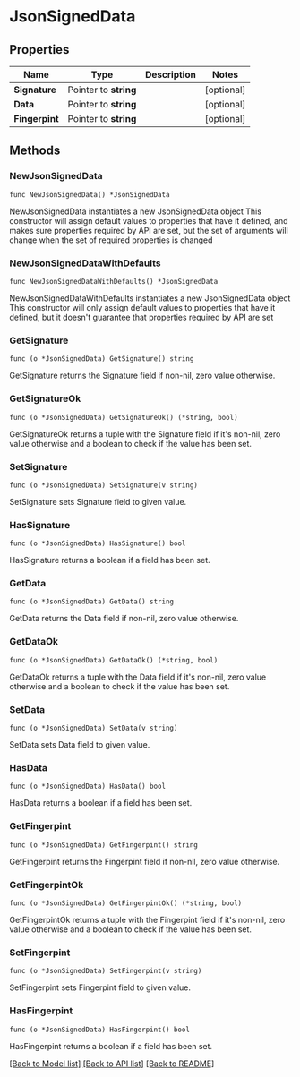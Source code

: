# JsonSignedData

## Properties

Name | Type | Description | Notes
------------ | ------------- | ------------- | -------------
**Signature** | Pointer to **string** |  | [optional] 
**Data** | Pointer to **string** |  | [optional] 
**Fingerpint** | Pointer to **string** |  | [optional] 

## Methods

### NewJsonSignedData

`func NewJsonSignedData() *JsonSignedData`

NewJsonSignedData instantiates a new JsonSignedData object
This constructor will assign default values to properties that have it defined,
and makes sure properties required by API are set, but the set of arguments
will change when the set of required properties is changed

### NewJsonSignedDataWithDefaults

`func NewJsonSignedDataWithDefaults() *JsonSignedData`

NewJsonSignedDataWithDefaults instantiates a new JsonSignedData object
This constructor will only assign default values to properties that have it defined,
but it doesn't guarantee that properties required by API are set

### GetSignature

`func (o *JsonSignedData) GetSignature() string`

GetSignature returns the Signature field if non-nil, zero value otherwise.

### GetSignatureOk

`func (o *JsonSignedData) GetSignatureOk() (*string, bool)`

GetSignatureOk returns a tuple with the Signature field if it's non-nil, zero value otherwise
and a boolean to check if the value has been set.

### SetSignature

`func (o *JsonSignedData) SetSignature(v string)`

SetSignature sets Signature field to given value.

### HasSignature

`func (o *JsonSignedData) HasSignature() bool`

HasSignature returns a boolean if a field has been set.

### GetData

`func (o *JsonSignedData) GetData() string`

GetData returns the Data field if non-nil, zero value otherwise.

### GetDataOk

`func (o *JsonSignedData) GetDataOk() (*string, bool)`

GetDataOk returns a tuple with the Data field if it's non-nil, zero value otherwise
and a boolean to check if the value has been set.

### SetData

`func (o *JsonSignedData) SetData(v string)`

SetData sets Data field to given value.

### HasData

`func (o *JsonSignedData) HasData() bool`

HasData returns a boolean if a field has been set.

### GetFingerpint

`func (o *JsonSignedData) GetFingerpint() string`

GetFingerpint returns the Fingerpint field if non-nil, zero value otherwise.

### GetFingerpintOk

`func (o *JsonSignedData) GetFingerpintOk() (*string, bool)`

GetFingerpintOk returns a tuple with the Fingerpint field if it's non-nil, zero value otherwise
and a boolean to check if the value has been set.

### SetFingerpint

`func (o *JsonSignedData) SetFingerpint(v string)`

SetFingerpint sets Fingerpint field to given value.

### HasFingerpint

`func (o *JsonSignedData) HasFingerpint() bool`

HasFingerpint returns a boolean if a field has been set.


[[Back to Model list]](../README.md#documentation-for-models) [[Back to API list]](../README.md#documentation-for-api-endpoints) [[Back to README]](../README.md)


